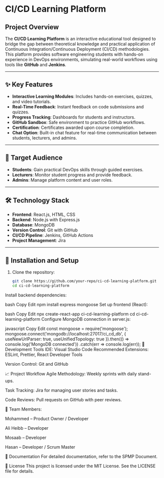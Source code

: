 # CI/CD Learning Platform

## Project Overview

The **CI/CD Learning Platform** is an interactive educational tool designed to bridge the gap between theoretical knowledge and practical application of Continuous Integration/Continuous Deployment (CI/CD) methodologies. This platform provides software engineering students with hands-on experience in DevOps environments, simulating real-world workflows using tools like **GitHub** and **Jenkins**.

---

## ✨ Key Features

- **Interactive Learning Modules**: Includes hands-on exercises, quizzes, and video tutorials.  
- **Real-Time Feedback**: Instant feedback on code submissions and quizzes.  
- **Progress Tracking**: Dashboards for students and instructors.  
- **GitHub Sandbox**: Safe environment to practice GitHub workflows.  
- **Certification**: Certificates awarded upon course completion.  
- **Chat Option**: Built-in chat feature for real-time communication between students, lecturers, and admins.

---

## 🎯 Target Audience

- **Students**: Gain practical DevOps skills through guided exercises.  
- **Lecturers**: Monitor student progress and provide feedback.  
- **Admins**: Manage platform content and user roles.

---

## 🛠️ Technology Stack

- **Frontend**: React.js, HTML, CSS  
- **Backend**: Node.js with Express.js  
- **Database**: MongoDB  
- **Version Control**: Git with GitHub  
- **CI/CD Pipeline**: Jenkins, GitHub Actions  
- **Project Management**: Jira

---

## 🚀 Installation and Setup

1. Clone the repository:

   ```bash
   git clone https://github.com/your-repo/ci-cd-learning-platform.git
   cd ci-cd-learning-platform
Install backend dependencies:

bash
Copy
Edit
npm install express mongoose
Set up frontend (React):

bash
Copy
Edit
npx create-react-app ci-cd-learning-platform
cd ci-cd-learning-platform
Configure MongoDB connection in server.js:

javascript
Copy
Edit
const mongoose = require(\'mongoose\');
mongoose.connect(\'mongodb://localhost:27017/ci_cd_db\', {
  useNewUrlParser: true,
  useUnifiedTopology: true
}).then(() => console.log(\'MongoDB connected\'))
  .catch(err => console.log(err));
🧰 Development Tools
IDE: Visual Studio Code
Recommended Extensions: ESLint, Prettier, React Developer Tools

Version Control: Git and GitHub

📈 Project Workflow
Agile Methodology: Weekly sprints with daily stand-ups.

Task Tracking: Jira for managing user stories and tasks.

Code Reviews: Pull requests on GitHub with peer reviews.

👥 Team Members:

Mohammed – Product Owner / Developer

Ali Heibb – Developer

Mosaab – Developer

Hasan – Developer / Scrum Master

📄 Documentation
For detailed documentation, refer to the SPMP Document.

📜 License
This project is licensed under the MIT License. See the LICENSE file for details.

